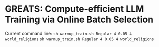 # GREATS: Compute-efficient LLM Training via Online Batch Selection

Current command line: 
`sh warmup_train.sh Regular 4 0.05 4 world_religions`
`sh warmup_train.sh Regular 4 0.05 4 world_religions`
